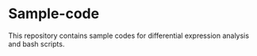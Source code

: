 # Sample-code

This repository contains sample codes for differential expression analysis and bash scripts. 